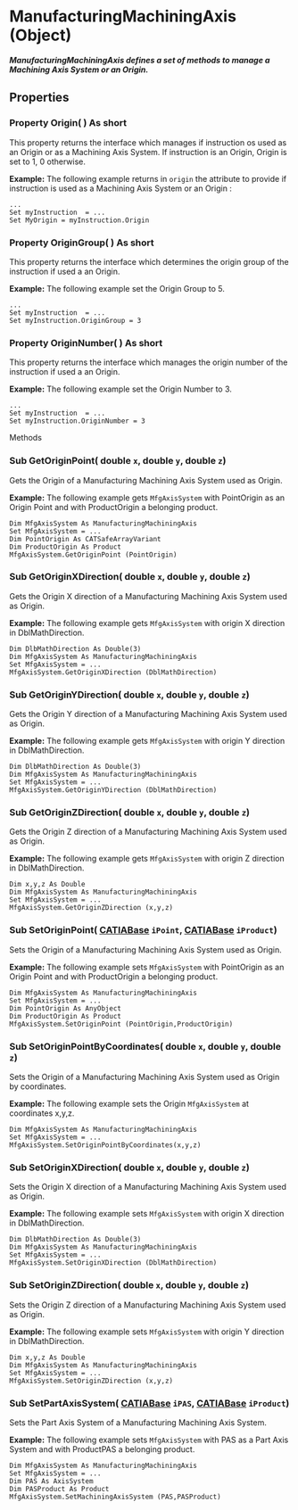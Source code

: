 # ManufacturingMachiningAxis (Object)

**_ManufacturingMachiningAxis defines a set of methods to manage a Machining Axis System or an Origin._**

## Properties

### Property **Origin**( ) As short

This property returns the interface which manages if instruction os used as an Origin or as a Machining Axis System. If instruction is an Origin, Origin is set to 1, 0 otherwise.

**Example:**     The following example returns in `origin` the attribute to provide if instruction is used as a Machining Axis System or an Origin :

```VBScript
...
Set myInstruction  = ...
Set MyOrigin = myInstruction.Origin

```

### Property **OriginGroup**( ) As short

This property returns the interface which determines the origin group of the instruction if used a an Origin.

**Example:**     The following example set the Origin Group to 5.

```VBScript
...
Set myInstruction  = ...
Set myInstruction.OriginGroup = 3

```

### Property **OriginNumber**( ) As short

This property returns the interface which manages the origin number of the instruction if used a an Origin.

**Example:**     The following example set the Origin Number to 3.

```VBScript
...
Set myInstruction  = ...
Set myInstruction.OriginNumber = 3

```

Methods

### Sub **GetOriginPoint**( double  `x`,  double  `y`,  double  `z`)

Gets the Origin of a Manufacturing Machining Axis System used as Origin.

**Example:**     The following example gets `MfgAxisSystem` with PointOrigin as an Origin Point and with ProductOrigin a belonging product.

```VBScript
Dim MfgAxisSystem As ManufacturingMachiningAxis
Set MfgAxisSystem = ...
Dim PointOrigin As CATSafeArrayVariant
Dim ProductOrigin As Product
MfgAxisSystem.GetOriginPoint (PointOrigin)

```

### Sub **GetOriginXDirection**( double  `x`,  double  `y`,  double  `z`)

Gets the Origin X direction of a Manufacturing Machining Axis System used as Origin.

**Example:**     The following example gets `MfgAxisSystem` with origin X direction in DblMathDirection.

```VBScript
Dim DlbMathDirection As Double(3)
Dim MfgAxisSystem As ManufacturingMachiningAxis
Set MfgAxisSystem = ...
MfgAxisSystem.GetOriginXDirection (DblMathDirection)

```

### Sub **GetOriginYDirection**( double  `x`,  double  `y`,  double  `z`)

Gets the Origin Y direction of a Manufacturing Machining Axis System used as Origin.

**Example:**     The following example gets `MfgAxisSystem` with origin Y direction in DblMathDirection.

```VBScript
Dim DlbMathDirection As Double(3)
Dim MfgAxisSystem As ManufacturingMachiningAxis
Set MfgAxisSystem = ...
MfgAxisSystem.GetOriginYDirection (DblMathDirection)

```

### Sub **GetOriginZDirection**( double  `x`,  double  `y`,  double  `z`)

Gets the Origin Z direction of a Manufacturing Machining Axis System used as Origin.

**Example:**     The following example gets `MfgAxisSystem` with origin Z direction in DblMathDirection.

```VBScript
Dim x,y,z As Double
Dim MfgAxisSystem As ManufacturingMachiningAxis
Set MfgAxisSystem = ...
MfgAxisSystem.GetOriginZDirection (x,y,z)

```

### Sub **SetOriginPoint**( [CATIABase](../System/interface_AnyObject_17321.md)  `iPoint`,  [CATIABase](../System/interface_AnyObject_17321.md)  `iProduct`)

Sets the Origin of a Manufacturing Machining Axis System used as Origin.

**Example:**     The following example sets `MfgAxisSystem` with PointOrigin as an Origin Point and with ProductOrigin a belonging product.

```VBScript
Dim MfgAxisSystem As ManufacturingMachiningAxis
Set MfgAxisSystem = ...
Dim PointOrigin As AnyObject
Dim ProductOrigin As Product
MfgAxisSystem.SetOriginPoint (PointOrigin,ProductOrigin)

```

### Sub **SetOriginPointByCoordinates**( double  `x`,  double  `y`,  double  `z`)

Sets the Origin of a Manufacturing Machining Axis System used as Origin by coordinates.

**Example:**     The following example sets the Origin `MfgAxisSystem` at coordinates x,y,z.

```VBScript
Dim MfgAxisSystem As ManufacturingMachiningAxis
Set MfgAxisSystem = ...
MfgAxisSystem.SetOriginPointByCoordinates(x,y,z)

```

### Sub **SetOriginXDirection**( double  `x`,  double  `y`,  double  `z`)

Sets the Origin X direction of a Manufacturing Machining Axis System used as Origin.

**Example:**     The following example sets `MfgAxisSystem` with origin X direction in DblMathDirection.

```VBScript
Dim DlbMathDirection As Double(3)
Dim MfgAxisSystem As ManufacturingMachiningAxis
Set MfgAxisSystem = ...
MfgAxisSystem.SetOriginXDirection (DblMathDirection)

```

### Sub **SetOriginZDirection**( double  `x`,  double  `y`,  double  `z`)

Sets the Origin Z direction of a Manufacturing Machining Axis System used as Origin.

**Example:**     The following example sets `MfgAxisSystem` with origin Y direction in DblMathDirection.

```VBScript
Dim x,y,z As Double
Dim MfgAxisSystem As ManufacturingMachiningAxis
Set MfgAxisSystem = ...
MfgAxisSystem.SetOriginZDirection (x,y,z)

```

### Sub **SetPartAxisSystem**( [CATIABase](../System/interface_AnyObject_17321.md)  `iPAS`,  [CATIABase](../System/interface_AnyObject_17321.md)  `iProduct`)

Sets the Part Axis System of a Manufacturing Machining Axis System.

**Example:**     The following example sets `MfgAxisSystem` with PAS as a Part Axis System and with ProductPAS a belonging product.

```VBScript
Dim MfgAxisSystem As ManufacturingMachiningAxis
Set MfgAxisSystem = ...
Dim PAS As AxisSystem
Dim PASProduct As Product
MfgAxisSystem.SetMachiningAxisSystem (PAS,PASProduct)

```